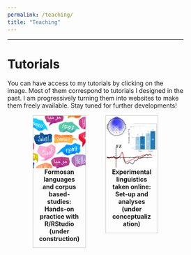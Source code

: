 ```yaml
---
permalink: /teaching/
title: "Teaching"
---
```



------

# Tutorials

You can have access to my tutorials by clicking on the image.
Most of them correspond to tutorials I designed in the past. I am progressively turning them into websites to make them freely available. Stay tuned for further developments!

<style>

div.gallery {
  border: 1px solid #ccc;
}

div.gallery:hover {
  border: 1px solid #777;
}

div.gallery img {
  width: 100%;
  height: auto;
  float: left;
}

div.desc {
  padding: 12px;
  text-align: center;
}

* {
  box-sizing: border-box;
}

.container {
  display: grid; 
  grid-auto-rows: 1fr; 
  grid-template-columns: 30% 30%; 
  grid-template-rows: auto auto; 
  gap: 45px; 
  grid-template-areas: 
    "Tutorial1 Tutorial2"; 
  justify-content: center; 
  justify-items: stretch; 
  align-items: stretch; 
}

</style>



<div class="container">
<div class="Tutorial1">
  <div class="gallery">
    <a target="_blank" href="https://aymeric-collart.github.io/formosan-corpus-r/">
      <img src="./../images/Project3.png" width="200" height="200">
    </a>
    <div class="desc">
<b>Formosan languages and corpus based-studies: Hands-on practice with R/RStudio (under construction)</b></div>
  </div>
</div>

<div class="Project2">
  <div class="gallery">
    <a target="" href="">
      <img src="./../images/Project1.png" width="250" height="250">
    </a>
    <div class="desc"><b>Experimental linguistics taken online: Set-up and analyses (under conceptualization)</b></div>
  </div>
</div>
